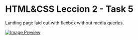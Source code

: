 # HTML&CSS Leccion 2 - Task 5

Landing page laid out with flexbox without media queries.

<a href="https://daguttt.github.io/mobile-first-practice-html-css/" >
  <img src="https://res.cloudinary.com/doju0qq96/image/upload/v1666320874/my-mobile-first-page-image-preview_hqlxvo.png" alt="Image Preview" />
</a>
